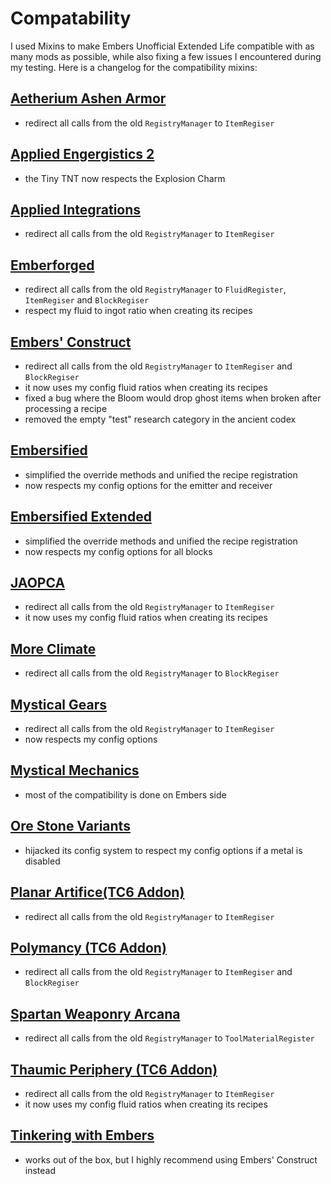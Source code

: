 # Compatability
I used Mixins to make Embers Unofficial Extended Life compatible with as many mods as possible, while also fixing a few issues I encountered during my testing. Here is a changelog for the compatibility mixins:

## [Aetherium Ashen Armor](https://www.curseforge.com/minecraft/mc-mods/aetherium-ashen-armor)
- redirect all calls from the old `RegistryManager` to `ItemRegiser`

## [Applied Engergistics 2](https://www.curseforge.com/minecraft/mc-mods/ae2-extended-life)
- the Tiny TNT now respects the Explosion Charm

## [Applied Integrations](https://www.curseforge.com/minecraft/mc-mods/applied-integrations)
- redirect all calls from the old `RegistryManager` to `ItemRegiser`

## [Emberforged](https://www.curseforge.com/minecraft/mc-mods/emberforged)
- redirect all calls from the old `RegistryManager` to `FluidRegister`, `ItemRegiser` and `BlockRegiser`
- respect my fluid to ingot ratio when creating its recipes

## [Embers' Construct](https://www.curseforge.com/minecraft/mc-mods/embersconstruct)
- redirect all calls from the old `RegistryManager` to `ItemRegiser` and `BlockRegiser`
- it now uses my config fluid ratios when creating its recipes
- fixed a bug where the Bloom would drop ghost items when broken after processing a recipe
- removed the empty "test" research category in the ancient codex

## [Embersified](https://www.curseforge.com/minecraft/mc-mods/embersified)
- simplified the override methods and unified the recipe registration
- now respects my config options for the emitter and receiver

## [Embersified Extended](https://www.curseforge.com/minecraft/mc-mods/embersified-extended)
- simplified the override methods and unified the recipe registration
- now respects my config options for all blocks

## [JAOPCA](https://www.curseforge.com/minecraft/mc-mods/jaopca)
- redirect all calls from the old `RegistryManager` to `ItemRegiser`
- it now uses my config fluid ratios when creating its recipes

## [More Climate](https://www.curseforge.com/minecraft/mc-mods/more-climate)
- redirect all calls from the old `RegistryManager` to `BlockRegiser`

## [Mystical Gears](https://www.curseforge.com/minecraft/mc-mods/mystical-gears)
- redirect all calls from the old `RegistryManager` to `ItemRegiser`
- now respects my config options 

## [Mystical Mechanics](https://www.curseforge.com/minecraft/mc-mods/mysticalmechanics)
- most of the compatibility is done on Embers side

## [Ore Stone Variants](https://www.curseforge.com/minecraft/mc-mods/ore-stone-variants)
- hijacked its config system to respect my config options if a metal is disabled

## [Planar Artifice(TC6 Addon)](https://www.curseforge.com/minecraft/mc-mods/planar-artifice)
- redirect all calls from the old `RegistryManager` to `ItemRegiser`

## [Polymancy (TC6 Addon)](https://www.curseforge.com/minecraft/mc-mods/polymancy)
- redirect all calls from the old `RegistryManager` to `ItemRegiser` and `BlockRegiser`

## [Spartan Weaponry Arcana](https://www.curseforge.com/minecraft/mc-mods/spartan-weaponry-arcana-unofficial)
- redirect all calls from the old `RegistryManager` to `ToolMaterialRegister`

## [Thaumic Periphery (TC6 Addon)](https://www.curseforge.com/minecraft/mc-mods/thaumic-periphery)
- redirect all calls from the old `RegistryManager` to `ItemRegiser`
- it now uses my config fluid ratios when creating its recipes

## [Tinkering with Embers](https://www.curseforge.com/minecraft/mc-mods/tinkering-with-embers)
- works out of the box, but I highly recommend using Embers' Construct instead
